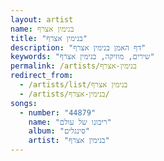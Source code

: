 ```yaml
---
layout: artist
name: בנימין אצרף
title: "בנימין אצרף"
description: "דף האמן בנימין אצרף"
keywords: "שירים, מוזיקה, בנימין אצרף"
permalink: /artists/בנימין-אצרף
redirect_from:
  - /artists/list/בנימין אצרף
  - /artists/בנימין-אצרף/
songs:
  - number: "44879"
    name: "ריבונו של עולם"
    album: "סינגלים"
    artist: "בנימין אצרף"
---
```

